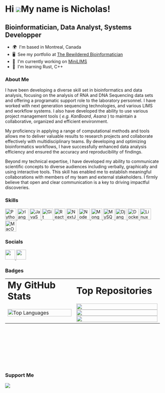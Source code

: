 # Hi ![](https://user-images.githubusercontent.com/18350557/176309783-0785949b-9127-417c-8b55-ab5a4333674e.gif)My name is Nicholas!

## Bioinformatician, Data Analyst, Systems Developper

- 🌍  I'm based in Montreal, Canada
- 🖥️  See my portfolio at [The Bewildered Bioinformatician](http://bwbioinfo.com)
- 🚀  I'm currently working on [MiniLIMS](http://github.com/bwbioinfo/minilims)
- 🧠  I'm learning Rust, C++

### About Me

I have been developing a diverse skill set in bioinformatics and data analysis, focusing on the analysis of RNA and DNA Sequencing data sets and offering a programatic support role to the laboratory personnel. I have worked with next generation sequencing technologies, and various LIMS and workflow systems. I also have developed the ability to use various project management tools ( _e.g._ _KanBoard_, _Asana_ ) to maintain a collaborative, organized and efficient environment.

My proficiency in applying a  range of computational methods and tools allows me to deliver valuable results to research projects and collaborate effectively with multidisciplinary teams. By developing and optimizing bioinformatics workflows, I have successfully enhanced data analysis efficiency and ensured the accuracy and reproducibility of findings.

Beyond my technical expertise, I have developed my ability to communicate scientific concepts to diverse audiences including verbally, graphically and using interactive tools. This skill has enabled me to establish meaningful collaborations with members of my team and external stakeholders. I firmly believe that open and clear communication is a key to driving impactful discoveries.

### Skills

<p align="left">
    <a href="https://www.python.org/" target="_blank" rel="noreferrer">
        <img src="https://raw.githubusercontent.com/danielcranney/readme-generator/main/public/icons/skills/python-colored.svg" width="36" height="36" alt="Python" />
    </a>
    <a href="https://www.r-project.org/" target="_blank" rel="noreferrer">
        <img src="https://raw.githubusercontent.com/danielcranney/readme-generator/main/public/icons/skills/rlang-colored.svg" width="36" height="36" alt="rlang" />
    </a>
    <a href="https://developer.mozilla.org/en-US/docs/Web/JavaScript" target="_blank" rel="noreferrer">
    <img src="https://raw.githubusercontent.com/danielcranney/readme-generator/main/public/icons/skills/javascript-colored.svg" width="36" height="36" alt="JavaScript" />
    </a>
    <a href="https://git-scm.com/" target="_blank" rel="noreferrer">
        <img src="https://raw.githubusercontent.com/danielcranney/readme-generator/main/public/icons/skills/git-colored.svg" width="36" height="36" alt="Git" />
    </a>
    <a href="https://reactjs.org/" target="_blank" rel="noreferrer">
        <img src="https://raw.githubusercontent.com/danielcranney/readme-generator/main/public/icons/skills/react-colored.svg" width="36" height="36" alt="React" />
    </a>
    <a href="https://nextjs.org/docs" target="_blank" rel="noreferrer">
        <img src="https://raw.githubusercontent.com/danielcranney/readme-generator/main/public/icons/skills/nextjs-colored.svg" width="36" height="36" alt="NextJs" />
    </a>
    <a href="https://nodejs.org/en/" target="_blank" rel="noreferrer">
        <img src="https://raw.githubusercontent.com/danielcranney/readme-generator/main/public/icons/skills/nodejs-colored.svg" width="36" height="36" alt="NodeJS" />
    </a>
    <a href="https://www.mongodb.com/" target="_blank" rel="noreferrer">
        <img src="https://raw.githubusercontent.com/danielcranney/readme-generator/main/public/icons/skills/mongodb-colored.svg" width="36" height="36" alt="MongoDB" />
    </a>
    <a href="https://www.mysql.com/" target="_blank" rel="noreferrer">
        <img src="https://raw.githubusercontent.com/danielcranney/readme-generator/main/public/icons/skills/mysql-colored.svg" width="36" height="36" alt="MySQL" />
    </a>
    <a href="https://www.djangoproject.com/" target="_blank" rel="noreferrer">
        <img src="https://raw.githubusercontent.com/danielcranney/readme-generator/main/public/icons/skills/django-colored.svg" width="36" height="36" alt="Django" />
    </a>
    <a href="https://www.docker.com/" target="_blank" rel="noreferrer">
        <img src="https://raw.githubusercontent.com/danielcranney/readme-generator/main/public/icons/skills/docker-colored.svg" width="36" height="36" alt="Docker" />
    </a>
    <a href="https://www.linux.org" target="_blank" rel="noreferrer">
        <img src="https://raw.githubusercontent.com/danielcranney/readme-generator/main/public/icons/skills/linux-colored.svg" width="36" height="36" alt="Linux" />
    </a>
    <a href="https://apple.com" target="_blank" rel="noreferrer">
        <img src="https://raw.githubusercontent.com/danielcranney/readme-generator/main/public/icons/skills/macos-colored.svg" width="36" height="36" alt="MacOS" />
    </a>
</p>

### Socials

<p align="left">
    <a href="https://www.github.com/bwbioinfo" target="_blank" rel="noreferrer">
        <picture>
            <source media="(prefers-color-scheme: dark)" srcset="https://raw.githubusercontent.com/danielcranney/readme-generator/main/public/icons/socials/github-dark.svg" />
            <source media="(prefers-color-scheme: light)" srcset="https://raw.githubusercontent.com/danielcranney/readme-generator/main/public/icons/socials/github.svg" />
            <img src="https://raw.githubusercontent.com/danielcranney/readme-generator/main/public/icons/socials/github.svg" width="32" height="32" />
        </picture>
    </a>
    <a href="https://www.stackoverflow.com/users/2320946/bwbioinfo" target="_blank" rel="noreferrer">
        <picture>
            <source media="(prefers-color-scheme: dark)" srcset="undefined" />
            <source media="(prefers-color-scheme: light)" srcset="https://raw.githubusercontent.com/danielcranney/readme-generator/main/public/icons/socials/stackoverflow.svg" />
            <img src="https://raw.githubusercontent.com/danielcranney/readme-generator/main/public/icons/socials/stackoverflow.svg" width="32" height="32" />
        </picture>
    </a>
</p>

### Badges

<table border="0px">
 <tr>
    <td><b style="font-size:30px">My GitHub Stats</b></td>
    <td><b style="font-size:30px">Top Repositories</b></td>
 </tr>
 <tr>
    <td width=40%>
        <!-- <a href="https://www.github.com/bwbioinfo">
            <img src="https://github-readme-stats.vercel.app/api?username=bwbioinfo&show_icons=true&hide=&count_private=true&title_color=0891b2&text_color=ffffff&icon_color=0891b2&bg_color=1c1917&hide_border=true&show_icons=true" alt="bwbioinfo's GitHub stats" />
        </a>
        <a href="https://www.github.com/bwbioinfo">
            <img src="https://github-readme-streak-stats.herokuapp.com/?user=bwbioinfo&stroke=ffffff&background=1c1917&ring=0891b2&fire=0891b2&currStreakNum=ffffff&currStreakLabel=0891b2&sideNums=ffffff&sideLabels=ffffff&dates=ffffff&hide_border=true" />
        </a>
        <a href="https://www.github.com/bwbioinfo">
            <img src="https://github-readme-activity-graph.cyclic.app/graph?username=bwbioinfo&bg_color=1c1917&color=ffffff&line=0891b2&point=ffffff&area_color=1c1917&area=true&hide_border=true&custom_title=GitHub%20Commits%20Graph" alt="GitHub Commits Graph" />
        </a> -->
        <a href="https://github.com/bwbioinfo" align="left">
            <img align="left" width="100%" src="https://github-readme-stats.vercel.app/api/top-langs/?username=bwbioinfo&langs_count=10&title_color=000000&text_color=ffffff&icon_color=f97316&bg_color=581c87&hide_border=true&locale=en&custom_title=Top%20%Languages" alt="Top Languages" />
        </a>
    </td>
    <td width=50%>
        <a href="https://github.com/bwbioinfo/minilims" align="center">
            <img align="left" width="100%" src="https://github-readme-stats.vercel.app/api/pin/?username=bwbioinfo&repo=minilims&title_color=000000&text_color=ffffff&icon_color=f97316&bg_color=581c87&hide_border=true&locale=en" />
        </a>
        <a href="https://github.com/bwbioinfo/KEGGAPI.jl" align="center">
            <img align="left" width="100%" src="https://github-readme-stats.vercel.app/api/pin/?username=bwbioinfo&repo=KEGGAPI.jl&title_color=000000&text_color=ffffff&icon_color=f97316&bg_color=581c87&hide_border=true&locale=en" />
        </a>
        <a href="https://github.com/bwbioinfo/cwltool-singularity-tester" align="center">
            <img align="left" width="100%" src="https://github-readme-stats.vercel.app/api/pin/?username=bwbioinfo&repo=cwltool-singularity-tester&title_color=000000&text_color=ffffff&icon_color=f97316&bg_color=581c87&hide_border=true&locale=en" />
        </a>
    </td>
 </tr>
</table>

<br />
<br />
<br />
<br />
<br />
<br />
<br />

### Support Me
<p>
<a href="https://www.buymeacoffee.com/bwbioinfo">
    <img src="https://img.buymeacoffee.com/button-api/?text=Buy me a coffee&amp;emoji=&amp;slug=bwbioinfo&amp;button_colour=BD5FFF&amp;font_colour=ffffff&amp;font_family=Cookie&amp;outline_colour=000000&amp;coffee_colour=FFDD00">
</a>
</p>
</ul>
